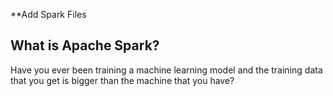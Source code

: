 **Add Spark Files

## What is Apache Spark?

Have you ever been training a machine learning model and the training data that you get is bigger than the machine that you have?
